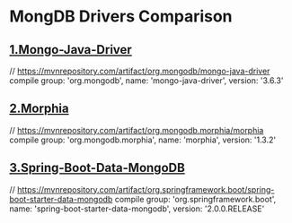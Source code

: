 # MongDB Drivers Comparison

## <a href = "https://github.com/mongodb/mongo-java-driver">1.Mongo-Java-Driver</a>
// https://mvnrepository.com/artifact/org.mongodb/mongo-java-driver
compile group: 'org.mongodb', name: 'mongo-java-driver', version: '3.6.3'

## <a href = "https://mongodb.github.io/morphia/">2.Morphia</a>
// https://mvnrepository.com/artifact/org.mongodb.morphia/morphia
compile group: 'org.mongodb.morphia', name: 'morphia', version: '1.3.2'

## <a href = "https://projects.spring.io/spring-data-mongodb/">3.Spring-Boot-Data-MongoDB</a>
// https://mvnrepository.com/artifact/org.springframework.boot/spring-boot-starter-data-mongodb
compile group: 'org.springframework.boot', name: 'spring-boot-starter-data-mongodb', version: '2.0.0.RELEASE'
